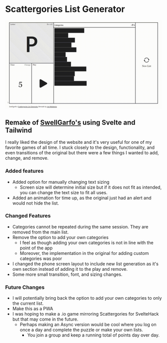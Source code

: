 # Scattergories List Generator
![Preview](/static/preview.gif)

## Remake of [SwellGarfo's](https://swellgarfo.com/scattergories/) using Svelte and Tailwind
I really liked the design of the website and it's very useful for one of my favorite games of all time. I stuck closely to the design, functionality, and even transitions of the original but there were a few things I wanted to add, change, and remove.
### Added features
- Added option for manually changing text sizing
  - Screen size will determine initial size but if it does not fit as intended, you can change the text size to fit all uses.
- Added an animation for time up, as the original just had an alert and would not hide the list.
### Changed Features
- Categories cannot be repeated during the same session. They are removed from the main list.
- Remove the option to add your own categories
  - I feel as though adding your own categories is not in line with the point of the app
  - Moreover, the implementation in the original for adding custom categories was poor
- I changed the phone screen layout to include new list generation as it's own section instead of adding it to the play and remove. 
- Some more small transition, font, and sizing changes.

### Future Changes
- I will potentially bring back the option to add your own categories to only the current list.
- Make this as a PWA
- I was hoping to make a .io game mirroring Scattergories for SvelteHack but that may come in the future.
  - Perhaps making an Async version would be cool where you log on once a day and complete the puzzle or make your own lists. 
    - You join a group and keep a running total of points day over day.
